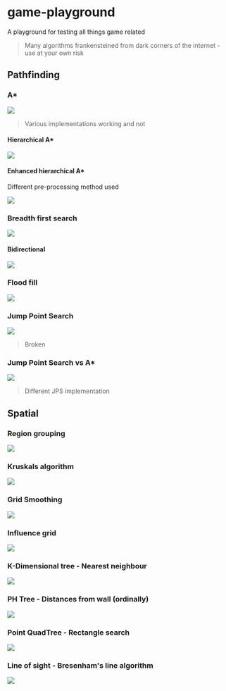 # game-playground

A playground for testing all things game related

> Many algorithms frankensteined from dark corners of the internet - use at your own risk


## Pathfinding

### A*

![](./src/main/resources/images/AStar.png)

> Various implementations working and not

#### Hierarchical A*

![](./src/main/resources/images/HierarchicalAStar.png)

#### Enhanced hierarchical A*

Different pre-processing method used

![](./src/main/resources/images/EnhancedHierarchicalAStar.png)

### Breadth first search

![](./src/main/resources/images/BreadthFirstSearch.png)

#### Bidirectional

![](./src/main/resources/images/BidirectionalBreadthFirstSearch.png)

### Flood fill

![](./src/main/resources/images/FloodFill.png)

### Jump Point Search

![](./src/main/resources/images/JumpPointSearch.png)

> Broken

### Jump Point Search vs A*

![](./src/main/resources/images/JumpPointSearchAStarBenchmark.png)

> Different JPS implementation

## Spatial

### Region grouping

![](./src/main/resources/images/RegionGrouping.png)

### Kruskals algorithm

![](./src/main/resources/images/Kruskals.png)

### Grid Smoothing

![](./src/main/resources/images/GridSmoothing.png)

### Influence grid

![](./src/main/resources/images/InfluenceGrid.png)

### K-Dimensional tree - Nearest neighbour

![](./src/main/resources/images/KDTreeNearestNeighbourSearch.png)

### PH Tree - Distances from wall (ordinally)

![](./src/main/resources/images/DistancesPHTree.png)

### Point QuadTree - Rectangle search

![](./src/main/resources/images/PointQuadTree.png)

### Line of sight - Bresenham's line algorithm

![](./src/main/resources/images/LineOfSight.png)